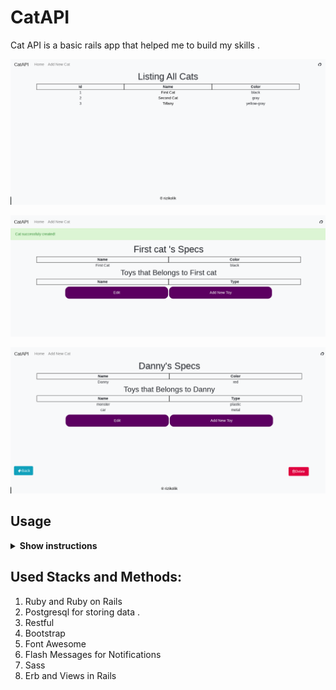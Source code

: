 # CatAPI

Cat API is a basic rails app that helped me to build my skills .

<p align="center">
  <img src="./app/assets/images/3.png" alt="cat api by  rizikolik" width="738">
</p>

<p align="center">
  <img src="./app/assets/images/4.png"  width="650">
</p>
<p align="center">
  <img src="./app/assets/images/5.png"  width="650">
</p>

## Usage

<details><summary><b>Show instructions</b></summary>

1. Install the the app:

   ```sh
   $ bundle install
   ```

2) How to see project:

   ```sh
   $ bundle exec rails s
   go to localhost of your machine
   ```

</details>

## Used Stacks and Methods:

1. Ruby and Ruby on Rails
2. Postgresql for storing data .
3. Restful
4. Bootstrap
5. Font Awesome
6. Flash Messages for Notifications
7. Sass
8. Erb and Views in Rails
